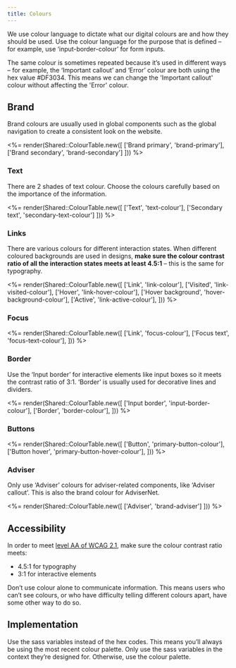 ```yaml
---
title: Colours
---
```


We use colour language to dictate what our digital colours are and how they should be used. Use the colour language for the purpose that is defined – for example, use ‘input-border-colour’ for form inputs.

The same colour is sometimes repeated because it’s used in different ways – for example, the ‘Important callout’ and ‘Error’ colour are both using the hex value #DF3034. This means we can change the 'Important callout' colour without affecting the 'Error' colour.

## Brand

Brand colours are usually used in global components such as the global navigation to create a consistent look on the website.

<%= render(Shared::ColourTable.new([
['Brand primary', 'brand-primary'],
['Brand secondary', 'brand-secondary']
])) %>

### Text

There are 2 shades of text colour. Choose the colours carefully based on the importance of the information.

<%= render(Shared::ColourTable.new([
['Text', 'text-colour'],
['Secondary text', 'secondary-text-colour']
])) %>

### Links

There are various colours for different interaction states. When different coloured backgrounds are used in designs, **make sure the colour contrast ratio of all the interaction states meets at least 4.5:1** – this is the same for typography.

<%= render(Shared::ColourTable.new([
['Link', 'link-colour'],
['Visited', 'link-visited-colour'],
['Hover', 'link-hover-colour'],
['Hover background', 'hover-background-colour'],
['Active', 'link-active-colour'],
])) %>

### Focus

<%= render(Shared::ColourTable.new([
['Link', 'focus-colour'],
['Focus text', 'focus-text-colour'],
])) %>

### Border

Use the ‘Input border’ for interactive elements like input boxes so it meets the contrast ratio of 3:1. ‘Border’ is usually used for decorative lines and dividers.

<%= render(Shared::ColourTable.new([
['Input border', 'input-border-colour'],
['Border', 'border-colour'],
])) %>

### Buttons

<%= render(Shared::ColourTable.new([
['Button', 'primary-button-colour'],
['Button hover', 'primary-button-hover-colour'],
])) %>

### Adviser

Only use ‘Adviser’ colours for adviser-related components, like ‘Adviser callout’. This is also the brand colour for AdviserNet.

<%= render(Shared::ColourTable.new([
['Adviser', 'brand-adviser']
])) %>

## Accessibility

In order to meet [level AA of WCAG 2.1](https://www.w3.org/TR/WCAG21/), make sure the colour contrast ratio meets:

- 4.5:1 for typography
- 3:1 for interactive elements

Don’t use colour alone to communicate information. This means users who can’t see colours, or who have difficulty telling different colours apart, have some other way to do so.

## Implementation

Use the sass variables instead of the hex codes. This means you’ll always be using the most recent colour palette. Only use the sass variables in the context they’re designed for. Otherwise, use the colour palette.
